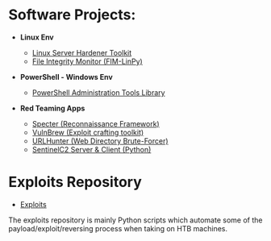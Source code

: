 <h1>Software Projects:</h1>

- <b>Linux Env</b>

  - [Linux Server Hardener Toolkit](https://github.com/cwsecur1ty/Debian-Hardener-Toolkit)
  - [File Integrity Monitor (FIM-LinPy)](https://github.com/cwsecur1ty/FIM-LinPy) 
- <b>PowerShell - Windows Env</b>

  - [PowerShell Administration Tools Library](https://github.com/cwsecur1ty/PowerShell-Scripts)

- <b>Red Teaming Apps</b>

  - [Specter (Reconnaissance Framework)](https://github.com/cwsecur1ty/Specter)
  - [VulnBrew (Exploit crafting toolkit)](https://github.com/cwsecur1ty/VulnBrew)
  - [URLHunter (Web Directory Brute-Forcer)](https://github.com/cwsecur1ty/URLHunter)
  - [SentinelC2 Server & Client (Python)](https://github.com/cwsecur1ty/C2-Server)

# Exploits Repository

- [Exploits](https://github.com/cwsecur1ty/Exploits/tree/main)

The exploits repository is mainly Python scripts which automate some of the payload/exploit/reversing process when taking on HTB machines.



